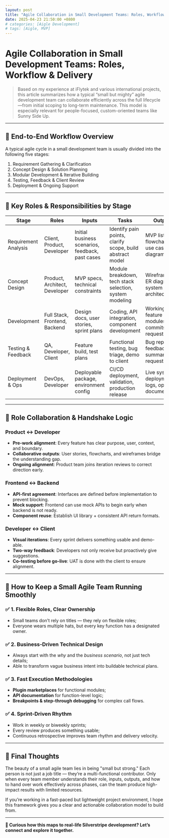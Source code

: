 ```yaml
---
layout: post
title: "Agile Collaboration in Small Development Teams: Roles, Workflow & Delivery"
date: 2025-04-23 21:50:00 +0800
# categories: [Aigle Development]
# tags: [Aigle, MVP]
---
```




# Agile Collaboration in Small Development Teams: Roles, Workflow & Delivery

> Based on my experience at iFlytek and various international projects, this article summarizes how a typical “small but mighty” agile development team can collaborate efficiently across the full lifecycle—from initial scoping to long-term maintenance. This model is especially relevant for people-focused, custom-oriented teams like Sunny Side Up.

---

## 🌱 End-to-End Workflow Overview

A typical agile cycle in a small development team is usually divided into the following five stages:

1. Requirement Gathering & Clarification  
2. Concept Design & Solution Planning  
3. Modular Development & Iterative Building  
4. Testing, Feedback & Client Review  
5. Deployment & Ongoing Support

---

## 👥 Key Roles & Responsibilities by Stage

| Stage                | Roles                        | Inputs                                       | Tasks                                                | Outputs                                         |
|---------------------|------------------------------|----------------------------------------------|------------------------------------------------------|-------------------------------------------------|
| Requirement Analysis| Client, Product, Developer    | Initial business scenarios, feedback, past cases | Identify pain points, clarify scope, build abstract model | MVP list, flowcharts, use case diagrams         |
| Concept Design      | Product, Architect, Developer | MVP specs, technical constraints              | Module breakdown, tech stack selection, system modeling | Wireframes, ER diagrams, system architecture    |
| Development         | Full Stack, Frontend, Backend | Design docs, user stories, sprint plans       | Coding, API integration, component development       | Working feature modules, commits, pull requests |
| Testing & Feedback  | QA, Developer, Client         | Feature build, test plans                     | Functional testing, bug triage, demo to client       | Bug reports, feedback summary, fix requests     |
| Deployment & Ops    | DevOps, Developer             | Deployable package, environment config        | CI/CD deployment, validation, production release     | Live system, deployment logs, ops documentation |

---

## 🔄 Role Collaboration & Handshake Logic

### Product ↔ Developer
- **Pre-work alignment**: Every feature has clear purpose, user, context, and boundary.
- **Collaborative outputs**: User stories, flowcharts, and wireframes bridge the understanding gap.
- **Ongoing alignment**: Product team joins iteration reviews to correct direction early.

### Frontend ↔ Backend
- **API-first agreement**: Interfaces are defined before implementation to prevent blocking.
- **Mock support**: Frontend can use mock APIs to begin early when backend is not ready.
- **Component reuse**: Establish UI library + consistent API return formats.

### Developer ↔ Client
- **Visual iterations**: Every sprint delivers something usable and demo-able.
- **Two-way feedback**: Developers not only receive but proactively give suggestions.
- **Co-testing before go-live**: UAT is done with the client to ensure alignment.

---

## 🚀 How to Keep a Small Agile Team Running Smoothly

### ✅ 1. Flexible Roles, Clear Ownership
- Small teams don’t rely on titles — they rely on flexible roles;
- Everyone wears multiple hats, but every key function has a designated owner.

### ✅ 2. Business-Driven Technical Design
- Always start with the *why* and the *business scenario*, not just tech details;
- Able to transform vague business intent into buildable technical plans.

### ✅ 3. Fast Execution Methodologies
- **Plugin marketplaces** for functional modules;
- **API documentation** for function-level logic;
- **Breakpoints & step-through debugging** for complex call flows.

### ✅ 4. Sprint-Driven Rhythm
- Work in weekly or biweekly sprints;
- Every review produces something usable;
- Continuous retrospective improves team rhythm and delivery velocity.

---

## 🧠 Final Thoughts

The beauty of a small agile team lies in being "small but strong." Each person is not just a job title — they’re a multi-functional contributor. Only when every team member understands their role, inputs, outputs, and how to hand over work effectively across phases, can the team produce high-impact results with limited resources.

If you’re working in a fast-paced but lightweight project environment, I hope this framework gives you a clear and actionable collaboration model to build from.

---

**📌 Curious how this maps to real-life Silverstripe development? Let’s connect and explore it together.**
